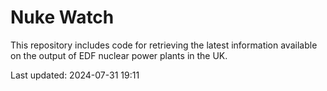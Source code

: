 # Nuke Watch

This repository includes code for retrieving the latest information available on the output of EDF nuclear power plants in the UK.

Last updated: 2024-07-31 19:11